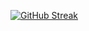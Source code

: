 [![GitHub Streak](https://github-readme-streak-stats.herokuapp.com?user=tomasmck)](https://git.io/streak-stats)
